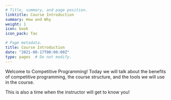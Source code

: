 ```yaml
---
# Title, summary, and page position.
linktitle: Course Introduction
summary: How and Why
weight: 1
icon: book
icon_pack: fas

# Page metadata.
title: Course Introduction
date: "2021-08-17T00:00:00Z"
type: pages  # Do not modify.
---
```


Welcome to Competitive Programming!  Today we will talk about the benefits of competitive programming, the course structure, and the tools we will
use in the course.

This is also a time when the instructor will get to know you!  

